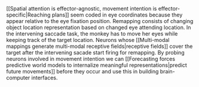 ---
---

[[Spatial attention is effector-agnostic, movement intention is effector-specific|Reaching plans]] seem coded in eye coordinates because they appear relative to the eye fixation position. Remapping consists of changing object location representation based on changed eye attending location. In the intervening saccade task, the monkey has to move her eyes while keeping track of the target location. Neurons whose [[Multi-modal mappings generate multi-modal receptive fields|receptive fields]] cover the target after the intervening sacade start firing for remapping. By probing neurons involved in movement intention we can [[Forecasting forces predictive world models to internalize meaningful representations|predict future movements]] before they occur and use this in building brain-computer interfaces.